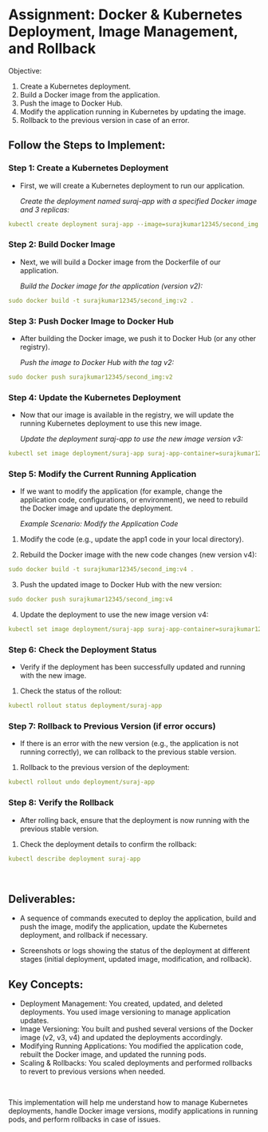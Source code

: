 
# Assignment: Docker & Kubernetes Deployment, Image Management, and Rollback
Objective:
<br>

1. Create a Kubernetes deployment.
2. Build a Docker image from the application.
3. Push the image to Docker Hub.
4. Modify the application running in Kubernetes by updating the image.
5. Rollback to the previous version in case of an error.


## Follow the Steps to Implement:

### Step 1: Create a Kubernetes Deployment
- First, we will create a Kubernetes deployment to run our application.

  *Create the deployment named suraj-app with a specified Docker image and 3 replicas:*
```yml
kubectl create deployment suraj-app --image=surajkumar12345/second_img --port=80 --replicas=3
```

### Step 2: Build Docker Image
- Next, we will build a Docker image from the Dockerfile of our application.

    *Build the Docker image for the application (version v2):*
```yml
sudo docker build -t surajkumar12345/second_img:v2 .
```

### Step 3: Push Docker Image to Docker Hub
- After building the Docker image, we push it to Docker Hub (or any other registry).

   *Push the image to Docker Hub with the tag v2:*
```yml
sudo docker push surajkumar12345/second_img:v2
```

### Step 4: Update the Kubernetes Deployment
- Now that our image is available in the registry, we will update the running Kubernetes deployment to use this new image.
  

   *Update the deployment suraj-app to use the new image version v3:*
```yml
kubectl set image deployment/suraj-app suraj-app-container=surajkumar12345/second_img:v3
```

### Step 5: Modify the Current Running Application
- If we want to modify the application (for example, change the application code, configurations, or environment), we need to rebuild the Docker image and update the deployment.

  *Example Scenario: Modify the Application Code*
1. Modify the code (e.g., update the app1 code in your local directory).

2. Rebuild the Docker image with the new code changes (new version v4):

```yml
sudo docker build -t surajkumar12345/second_img:v4 .
```

3. Push the updated image to Docker Hub with the new version:

```yml
sudo docker push surajkumar12345/second_img:v4
```

4. Update the deployment to use the new image version v4:

```yml
kubectl set image deployment/suraj-app suraj-app-container=surajkumar12345/second_img:v4
```

### Step 6: Check the Deployment Status
- Verify if the deployment has been successfully updated and running with the new image.

1. Check the status of the rollout:
```yml
kubectl rollout status deployment/suraj-app
```

### Step 7: Rollback to Previous Version (if error occurs)
- If there is an error with the new version (e.g., the application is not running correctly), we can rollback to the previous stable version.

1. Rollback to the previous version of the deployment:
```yml
kubectl rollout undo deployment/suraj-app
```

### Step 8: Verify the Rollback
- After rolling back, ensure that the deployment is now running with the previous stable version.

1. Check the deployment details to confirm the rollback:
```yml
kubectl describe deployment suraj-app
```

<br>

## Deliverables:
- A sequence of commands executed to deploy the application, build and push the image, modify the application, update the Kubernetes deployment, and rollback if necessary.
  
- Screenshots or logs showing the status of the deployment at different stages (initial deployment, updated image, modification, and rollback).



## Key Concepts:
- Deployment Management: You created, updated, and deleted deployments. You used image versioning to manage application updates.
- Image Versioning: You built and pushed several versions of the Docker image (v2, v3, v4) and updated the deployments accordingly.
- Modifying Running Applications: You modified the application code, rebuilt the Docker image, and updated the running pods.
- Scaling & Rollbacks: You scaled deployments and performed rollbacks to revert to previous versions when needed.


<br>
  
This implementation will help me  understand how to manage Kubernetes deployments, handle Docker image versions, modify applications in running pods, and perform rollbacks in case of issues.


